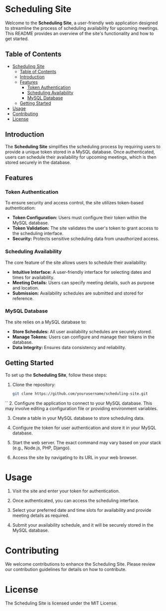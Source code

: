 # Scheduling Site

Welcome to the **Scheduling Site**, a user-friendly web application designed to streamline the process of scheduling availability for upcoming meetings. This README provides an overview of the site's functionality and how to get started.

## Table of Contents
- [Scheduling Site](#scheduling-site)
  - [Table of Contents](#table-of-contents)
  - [Introduction](#introduction)
  - [Features](#features)
    - [Token Authentication](#token-authentication)
    - [Scheduling Availability](#scheduling-availability)
    - [MySQL Database](#mysql-database)
  - [Getting Started](#getting-started)
- [Usage](#usage)
- [Contributing](#contributing)
- [License](#license)

## Introduction
The **Scheduling Site** simplifies the scheduling process by requiring users to provide a unique token stored in a MySQL database. Once authenticated, users can schedule their availability for upcoming meetings, which is then stored securely in the database.

## Features

### Token Authentication
To ensure security and access control, the site utilizes token-based authentication:

- **Token Configuration:** Users must configure their token within the MySQL database.
- **Token Validation:** The site validates the user's token to grant access to the scheduling interface.
- **Security:** Protects sensitive scheduling data from unauthorized access.

### Scheduling Availability
The core feature of the site allows users to schedule their availability:

- **Intuitive Interface:** A user-friendly interface for selecting dates and times for availability.
- **Meeting Details:** Users can specify meeting details, such as purpose and location.
- **Submission:** Availability schedules are submitted and stored for reference.

### MySQL Database
The site relies on a MySQL database to:

- **Store Schedules:** All user availability schedules are securely stored.
- **Manage Tokens:** Users can configure and manage their tokens in the database.
- **Data Integrity:** Ensures data consistency and reliability.

## Getting Started
To set up the **Scheduling Site**, follow these steps:

1. Clone the repository:
   ```bash
   git clone https://github.com/yourusername/scheduling-site.git
``
2. Configure the application to connect to your MySQL database. This may involve editing a configuration file or providing environment variables.

3. Create a table in your MySQL database to store scheduling data.

4. Configure the token for user authentication and store it in your MySQL database.

5. Start the web server. The exact command may vary based on your stack (e.g., Node.js, PHP, Django).

6. Access the site by navigating to its URL in your web browser.

# Usage

1. Visit the site and enter your token for authentication.

2. Once authenticated, you can access the scheduling interface.

3. Select your preferred date and time slots for availability and provide meeting details as required.

4. Submit your availability schedule, and it will be securely stored in the MySQL database.

# Contributing

We welcome contributions to enhance the Scheduling Site. Please review our contribution guidelines for details on how to contribute.

# License

The Scheduling Site is licensed under the MIT License.